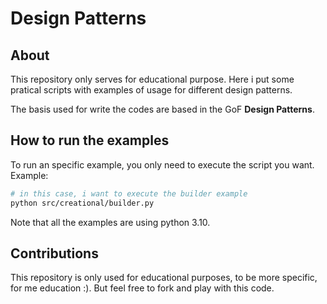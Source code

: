 # Design Patterns

## About
This repository only serves for educational purpose. Here i put some pratical scripts with examples
of usage for different design patterns.

The basis used for write the codes are based in the GoF **Design Patterns**.

## How to run the examples
To run an specific example, you only need to execute the script
you want. Example:

```sh
# in this case, i want to execute the builder example
python src/creational/builder.py
```

Note that all the examples are using python 3.10.

## Contributions
This repository is only used for educational purposes, to be more specific, for me education :). But feel free to fork and play with this code.